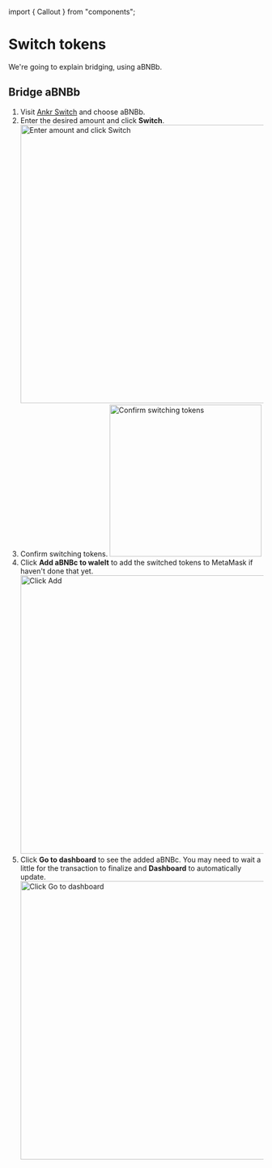 import { Callout } from "components";

# Switch tokens
We're going to explain bridging, using aBNBb.

## Bridge aBNBb
1. Visit [Ankr Switch](https://www.ankr.com/staking/switch/) and choose aBNBb.
2. Enter the desired amount and click **Switch**.
   <img src="/docs/staking/switch/click-switch.jpg" alt="Enter amount and click Switch" class="responsive-pic" width="550" />
3. Confirm switching tokens.
   <img src="/docs/staking/switch/confirm-switching-tokens.jpg" alt="Confirm switching tokens" class="responsive-pic" width="300" />
4. Click **Add aBNBc to walelt** to add the switched tokens to MetaMask if haven't done that yet.
   <img src="/docs/staking/switch/add-switched-tokens-to-wallet.jpg" alt="Click Add" class="responsive-pic" width="550" />
6. Click **Go to dashboard** to see the added aBNBc. You may need to wait a little for the transaction to finalize and **Dashboard** to automatically update.
   <img src="/docs/staking/switch/click-go-to-dashboard.jpg" alt="Click Go to dashboard" class="responsive-pic" width="550" />

